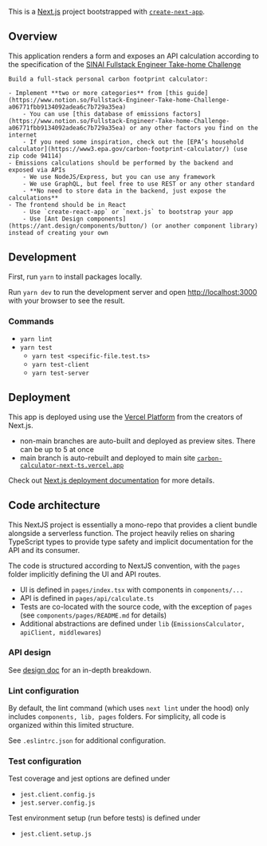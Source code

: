 This is a [Next.js](https://nextjs.org/) project bootstrapped with [`create-next-app`](https://github.com/vercel/next.js/tree/canary/packages/create-next-app).

## Overview
This application renders a form and exposes an API calculation according to the specification of the [SINAI Fullstack Engineer Take-home Challenge](https://www.notion.so/sinaitechnologies/Fullstack-Engineer-Take-home-Challenge-a06771fbb9134092adea6c7b729a35ea)

```
Build a full-stack personal carbon footprint calculator:

- Implement **two or more categories** from [this guide](https://www.notion.so/Fullstack-Engineer-Take-home-Challenge-a06771fbb9134092adea6c7b729a35ea)
    - You can use [this database of emissions factors](https://www.notion.so/Fullstack-Engineer-Take-home-Challenge-a06771fbb9134092adea6c7b729a35ea) or any other factors you find on the internet
    - If you need some inspiration, check out the [EPA’s household calculator](https://www3.epa.gov/carbon-footprint-calculator/) (use zip code 94114)
- Emissions calculations should be performed by the backend and exposed via APIs
    - We use NodeJS/Express, but you can use any framework
    - We use GraphQL, but feel free to use REST or any other standard
    - **No need to store data in the backend, just expose the calculations**
- The frontend should be in React
    - Use `create-react-app` or `next.js` to bootstrap your app
    - Use [Ant Design components](https://ant.design/components/button/) (or another component library) instead of creating your own
```

## Development

First, run `yarn` to install packages locally.

Run `yarn dev` to run the development server and open [http://localhost:3000](http://localhost:3000) with your browser to see the result.

### Commands
- `yarn lint`
- `yarn test`
  - `yarn test <specific-file.test.ts>`
  - `yarn test-client`
  - `yarn test-server`

## Deployment

This app is deployed using use the [Vercel Platform](https://vercel.com/new?utm_medium=default-template&filter=next.js&utm_source=create-next-app&utm_campaign=create-next-app-readme) from the creators of Next.js. 
- non-main branches are auto-built and deployed as preview sites. There can be up to 5 at once
- main branch is auto-rebuilt and deployed to main site [`carbon-calculator-next-ts.vercel.app`](carbon-calculator-next-ts.vercel.app)


Check out [Next.js deployment documentation](https://nextjs.org/docs/deployment) for more details.

## Code architecture
This NextJS project is essentially a mono-repo that provides a client bundle alongside a serverless function. The project heavily relies on sharing TypeScript types to provide type safety and implicit documentation for the API and its consumer.

The code is structured according to NextJS convention, with the `pages` folder implicitly defining the UI and API routes.

* UI is defined in `pages/index.tsx` with components in `components/...` 
* API is defined in `pages/api/calculate.ts`
* Tests are co-located with the source code, with the exception of `pages` (see `components/pages/README.md` for details)
* Additional abstractions are defined under `lib` (`EmissionsCalculator, apiClient, middlewares`)

### API design
See [design doc](https://docs.google.com/document/d/1CXUhj5IibDofY0_00KOctsTjEd2b2JSCzZKFSt3eIKg/edit) for an in-depth breakdown.

### Lint configuration

By default, the lint command (which uses `next lint` under the hood) only includes `components, lib, pages` folders. For simplicity, all code is organized within this limited structure.

See `.eslintrc.json` for additional configuration.

### Test configuration

Test coverage and jest options are defined under
* `jest.client.config.js`
* `jest.server.config.js`

Test environment setup (run before tests) is defined under
* `jest.client.setup.js`

